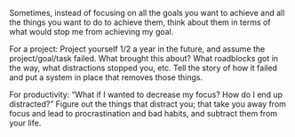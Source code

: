 
Sometimes, instead of focusing on all the goals you want to achieve and all the things you want to do to achieve them, think about them in terms of what would stop me from achieving my goal.

For a project: Project yourself 1/2 a year in the future, and assume the project/goal/task failed. What brought this about? What roadblocks got in the way, what distractions stopped you, etc. Tell the story of how it failed and put a system in place that removes those things.

For productivity: “What if I wanted to decrease my focus? How do I end up distracted?” Figure out the things that distract you; that take you away from focus and lead to procrastination and bad habits, and subtract them from your life.
